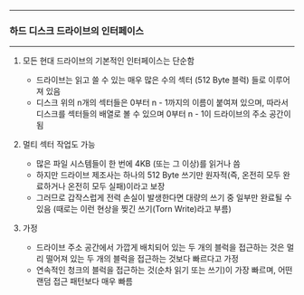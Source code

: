 -----
### 하드 디스크 드라이브의 인터페이스
-----
1. 모든 현대 드라이브의 기본적인 인터페이스는 단순함
   - 드라이브는 읽고 쓸 수 있는 매우 많은 수의 섹터 (512 Byte 블럭) 들로 이루어져 있음
   - 디스크 위의 n개의 섹터들은 0부터 n - 1까지의 이름이 붙여져 있으며, 따라서 디스크를 섹터들의 배열로 볼 수 있으며 0부터 n - 1이 드라이브의 주소 공간이 됨

2. 멀티 섹터 작업도 가능
   - 많은 파일 시스템들이 한 번에 4KB (또는 그 이상)를 읽거나 씀
   - 하지만 드라이브 제조사는 하나의 512 Byte 쓰기만 원자적(즉, 온전히 모두 완료하거나 온전히 모두 실패)이라고 보장
   - 그러므로 갑작스럽게 전력 손실이 발생한다면 대량의 쓰기 중 일부만 완료될 수 있음 (때로는 이런 현상을 찢긴 쓰기(Torn Write)라고 부름)

3. 가정
   - 드라이브 주소 공간에서 가깝게 배치되어 있는 두 개의 블럭을 접근하는 것은 멀리 떨어져 있는 두 개의 블럭을 접근하는 것보다 빠르다고 가정
   - 연속적인 청크의 블럭을 접근하는 것(순차 읽기 또는 쓰기)이 가장 빠르며, 어떤 랜덤 접근 패턴보다 매우 빠름
